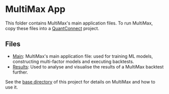 # MultiMax App

This folder contains MultiMax's main application files. To run MultiMax, copy these files into a [QuantConnect](quantconnect.com) project.

## Files

- [Main](main.py): MultiMax's main application file: used for training ML models, constructing multi-factor models and executing backtests.
- [Results](results.ipynb): Used to analyse and visualise the results of a MultiMax backtest further.

See the [base directory](../) of this project for details on MultiMax and how to use it.
